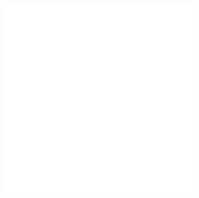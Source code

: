 <div align="center">
  <img align="center" src="documentation/logo/logoWithTextWhite.png" />
</div>
